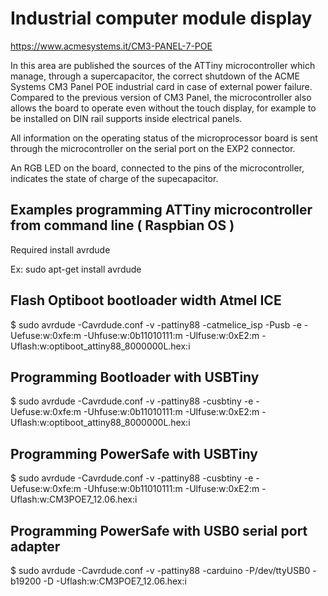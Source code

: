 # Industrial computer module display

https://www.acmesystems.it/CM3-PANEL-7-POE

In this area are published the sources of the ATTiny microcontroller which manage, through a supercapacitor, the correct shutdown of the ACME Systems CM3 Panel POE industrial card in case of external power failure. 
Compared to the previous version of CM3 Panel, the microcontroller also allows the board to operate even without the touch display, for example to be installed on DIN rail supports inside electrical panels.

All information on the operating status of the microprocessor board is sent through the microcontroller on the serial port on the EXP2 connector.

An RGB LED on the board, connected to the pins of the microcontroller, indicates the state of charge of the supecapacitor.

## Examples programming ATTiny microcontroller from command line ( Raspbian OS )

Required install avrdude

Ex: sudo apt-get install avrdude

## Flash Optiboot bootloader width Atmel ICE
$ sudo avrdude -Cavrdude.conf -v -pattiny88 -catmelice_isp -Pusb -e -Uefuse:w:0xfe:m -Uhfuse:w:0b11010111:m -Ulfuse:w:0xE2:m -Uflash:w:optiboot_attiny88_8000000L.hex:i 

## Programming Bootloader with USBTiny
$ sudo avrdude -Cavrdude.conf -v -pattiny88 -cusbtiny -e -Uefuse:w:0xfe:m -Uhfuse:w:0b11010111:m -Ulfuse:w:0xE2:m -Uflash:w:optiboot_attiny88_8000000L.hex:i 

## Programming PowerSafe with USBTiny
$ sudo avrdude -Cavrdude.conf -v -pattiny88 -cusbtiny -e -Uefuse:w:0xfe:m -Uhfuse:w:0b11010111:m -Ulfuse:w:0xE2:m -Uflash:w:CM3POE7_12.06.hex:i

## Programming PowerSafe with USB0 serial port adapter
$ sudo avrdude -Cavrdude.conf -v -pattiny88 -carduino -P/dev/ttyUSB0 -b19200 -D -Uflash:w:CM3POE7_12.06.hex:i



